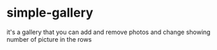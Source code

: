 # simple-gallery
it's a gallery that you can add and remove photos and change showing number of picture in the rows 
